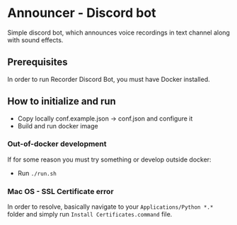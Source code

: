 # Announcer - Discord bot

Simple discord bot, which announces voice recordings in text channel along with sound effects.

## Prerequisites

In order to run Recorder Discord Bot, you must have Docker installed.

## How to initialize and run

- Copy locally conf.example.json -> conf.json and configure it
- Build and run docker image


### Out-of-docker development

If for some reason you must try something or develop outside docker:

- Run `./run.sh`

### Mac OS - SSL Certificate error

In order to resolve, basically navigate to your `Applications/Python *.*` folder and simply run `Install Certificates.command` file.
